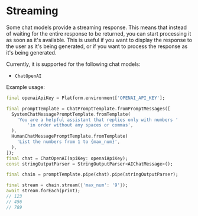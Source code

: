 # Streaming

Some chat models provide a streaming response. This means that instead of waiting for the entire response to be returned, you can start processing it as soon as it's available. This is useful if you want to display the response to the user as it's being generated, or if you want to process the response as it's being generated.

Currently, it is supported for the following chat models:
- `ChatOpenAI`

Example usage:

```dart
final openaiApiKey = Platform.environment['OPENAI_API_KEY'];

final promptTemplate = ChatPromptTemplate.fromPromptMessages([
  SystemChatMessagePromptTemplate.fromTemplate(
    'You are a helpful assistant that replies only with numbers '
        'in order without any spaces or commas',
  ),
  HumanChatMessagePromptTemplate.fromTemplate(
    'List the numbers from 1 to {max_num}',
  ),
]);
final chat = ChatOpenAI(apiKey: openaiApiKey);
const stringOutputParser = StringOutputParser<AIChatMessage>();

final chain = promptTemplate.pipe(chat).pipe(stringOutputParser);

final stream = chain.stream({'max_num': '9'});
await stream.forEach(print);
// 123
// 456
// 789
```
